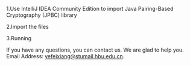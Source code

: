 1.Use IntelliJ IDEA Community Edition to import Java Pairing-Based Cryptography (JPBC) library

2.Import the files

3.Running

If you have any questions, you can contact us. We are glad to help you. Email Address: yefeixiang@stumail.hbu.edu.cn.
